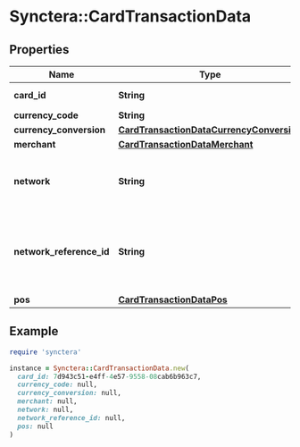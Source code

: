 # Synctera::CardTransactionData

## Properties

| Name | Type | Description | Notes |
| ---- | ---- | ----------- | ----- |
| **card_id** | **String** | Debit Network ID | [optional][readonly] |
| **currency_code** | **String** |  | [optional] |
| **currency_conversion** | [**CardTransactionDataCurrencyConversion**](CardTransactionDataCurrencyConversion.md) |  | [optional] |
| **merchant** | [**CardTransactionDataMerchant**](CardTransactionDataMerchant.md) |  | [optional] |
| **network** | **String** | The network used for the transaction | [optional] |
| **network_reference_id** | **String** | The ID provided by he network to represent this transaction | [optional] |
| **pos** | [**CardTransactionDataPos**](CardTransactionDataPos.md) |  | [optional] |

## Example

```ruby
require 'synctera'

instance = Synctera::CardTransactionData.new(
  card_id: 7d943c51-e4ff-4e57-9558-08cab6b963c7,
  currency_code: null,
  currency_conversion: null,
  merchant: null,
  network: null,
  network_reference_id: null,
  pos: null
)
```

